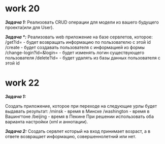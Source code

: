 # work 20

**_Задача 1:_**
Реализовать CRUD операции для модели из вашего будущего проекта(или для User).

**_Задача *:_**
Реализовать web приложение на базе сервлетов, которое:
/get?id= - будет возвращать информацию по пользователю с этой id
/create - будет создавать пользователя с информацией из формы
/change-login?id=&login= - будет изменять логин существующего пользователя
/delete?id= - будет удалять из базы данных пользователя с этой id

# work 22

**_Задача 1:_**

Создать приложение, которое при переходе на следующие урлы будет выдавать
результат:
/minsk - время в Минске
/washington - время в Вашингтоне
/beijing - время в Пекине
При решении использовать оба варианта настройки (xml и аннотации).

**_Задача 2:_**
Создать сервлет который на вход принимает возраст, а в ответе возвращает
информацию, совершеннолетний или нет.